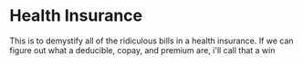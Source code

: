 # Health Insurance
This is to demystify all of the ridiculous bills in a health insurance. If we can figure out what a deducible, copay, and premium are, i'll call that a win
